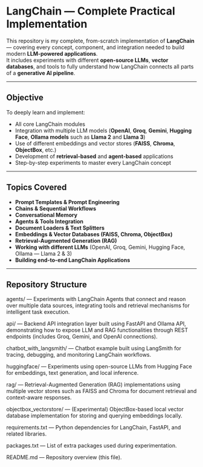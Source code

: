 # LangChain — Complete Practical Implementation

This repository is my complete, from-scratch implementation of **LangChain** — covering every concept, component, and integration needed to build modern **LLM-powered applications**.  
It includes experiments with different **open-source LLMs**, **vector databases**, and tools to fully understand how LangChain connects all parts of a **generative AI pipeline**.

---

##  Objective

To deeply learn and implement:

- All core LangChain modules  
- Integration with multiple LLM models (**OpenAI**, **Groq**, **Gemini**, **Hugging Face**, **Ollama models** such as **Llama 2** and **Llama 3**)  
- Use of different embeddings and vector stores (**FAISS**, **Chroma**, **ObjectBox**, etc.)  
- Development of **retrieval-based** and **agent-based** applications  
- Step-by-step experiments to master every LangChain concept  

---

##  Topics Covered

- **Prompt Templates & Prompt Engineering**  
- **Chains & Sequential Workflows**  
- **Conversational Memory**  
- **Agents & Tools Integration**  
- **Document Loaders & Text Splitters**  
- **Embeddings & Vector Databases (FAISS, Chroma, ObjectBox)**  
- **Retrieval-Augmented Generation (RAG)**  
- **Working with different LLMs** (OpenAI, Groq, Gemini, Hugging Face, Ollama — Llama 2 & 3)  
- **Building end-to-end LangChain Applications**

---

##  Repository Structure


agents/ — Experiments with LangChain Agents that connect and reason over multiple data sources, integrating tools and retrieval mechanisms for intelligent task execution.

api/ — Backend API integration layer built using FastAPI and Ollama API, demonstrating how to expose LLM and RAG functionalities through REST endpoints (includes Groq, Gemini, and OpenAI connections).

chatbot_with_langsmith/ — Chatbot example built using LangSmith for tracing, debugging, and monitoring LangChain workflows.

huggingface/ — Experiments using open-source LLMs from Hugging Face for embeddings, text generation, and local inference.

rag/ — Retrieval-Augmented Generation (RAG) implementations using multiple vector stores such as FAISS and Chroma for document retrieval and context-aware responses.

objectbox_vectorstore/ — (Experimental) ObjectBox-based local vector database implementation for storing and querying embeddings locally.

requirements.txt — Python dependencies for LangChain, FastAPI, and related libraries.

packages.txt — List of extra packages used during experimentation.

README.md — Repository overview (this file).

```


